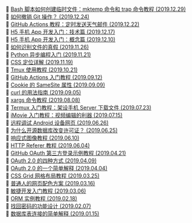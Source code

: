 ##   
🎉  [Bash 脚本如何创建临时文件：mktemp 命令和 trap 命令教程  (2019.12.29)](https://www.ruanyifeng.com/blog/2019/12/mktemp.html)  
🎉  [如何撤销 Git 操作？  (2019.12.24)](https://www.ruanyifeng.com/blog/2019/12/git-undo.html)  
🎉  [GitHub Actions 教程：定时发送天气邮件  (2019.12.22)](https://www.ruanyifeng.com/blog/2019/12/github_actions.html)  
🎉  [H5 手机 App 开发入门：技术篇  (2019.12.17)](https://www.ruanyifeng.com/blog/2019/12/mobile-app-technology-stack.html)  
🎉  [H5 手机 App 开发入门：概念篇  (2019.12.10)](https://www.ruanyifeng.com/blog/2019/12/hybrid-app-concepts.html)  
🎉  [如何识别文件的真假  (2019.11.26)](https://www.ruanyifeng.com/blog/2019/11/hash-sum.html)  
🎉  [Python 异步编程入门  (2019.11.21)](https://www.ruanyifeng.com/blog/2019/11/python-asyncio.html)  
🎉  [CSS 定位详解  (2019.11.19)](https://www.ruanyifeng.com/blog/2019/11/css-position.html)  
🎉  [Tmux 使用教程  (2019.10.21)](https://www.ruanyifeng.com/blog/2019/10/tmux.html)  
🎉  [GitHub Actions 入门教程  (2019.09.12)](https://www.ruanyifeng.com/blog/2019/09/getting-started-with-github-actions.html)  
🎉  [Cookie 的 SameSite 属性  (2019.09.09)](https://www.ruanyifeng.com/blog/2019/09/cookie-samesite.html)  
🎉  [curl 的用法指南  (2019.09.05)](https://www.ruanyifeng.com/blog/2019/09/curl-reference.html)  
🎉  [xargs 命令教程  (2019.08.08)](https://www.ruanyifeng.com/blog/2019/08/xargs-tutorial.html)  
🎉  [Termux 入门教程：架设手机 Server 下载文件  (2019.07.23)](https://www.ruanyifeng.com/blog/2019/07/termux-tutorial.html)  
🎉  [iMovie 入门教程：视频编辑的利器  (2019.07.15)](https://www.ruanyifeng.com/blog/2019/07/imovie-tutorial.html)  
🎉  [远程调试 Android 设备网页  (2019.06.26)](https://www.ruanyifeng.com/blog/2019/06/android-remote-debugging.html)  
🎉  [为什么开源数据库改变许可证？  (2019.06.25)](https://www.ruanyifeng.com/blog/2019/06/open-database-relicensing.html)  
🎉  [响应式图像教程  (2019.06.10)](https://www.ruanyifeng.com/blog/2019/06/responsive-images.html)  
🎉  [HTTP Referer 教程  (2019.06.04)](https://www.ruanyifeng.com/blog/2019/06/http-referer.html)  
🎉  [GitHub OAuth 第三方登录示例教程  (2019.04.21)](https://www.ruanyifeng.com/blog/2019/04/github-oauth.html)  
🎉  [OAuth 2.0 的四种方式  (2019.04.09)](https://www.ruanyifeng.com/blog/2019/04/oauth-grant-types.html)  
🎉  [OAuth 2.0 的一个简单解释  (2019.04.04)](https://www.ruanyifeng.com/blog/2019/04/oauth_design.html)  
🎉  [CSS Grid 网格布局教程  (2019.03.25)](https://www.ruanyifeng.com/blog/2019/03/grid-layout-tutorial.html)  
🎉  [普通人的网页配色方案  (2019.03.16)](https://www.ruanyifeng.com/blog/2019/03/coloring-scheme.html)  
🎉  [敏捷开发入门教程  (2019.03.06)](https://www.ruanyifeng.com/blog/2019/03/agile-development.html)  
🎉  [ORM 实例教程  (2019.02.18)](https://www.ruanyifeng.com/blog/2019/02/orm-tutorial.html)  
🎉  [找回密码的功能设计  (2019.02.07)](https://www.ruanyifeng.com/blog/2019/02/password.html)  
🎉  [数据库表连接的简单解释  (2019.01.15)](https://www.ruanyifeng.com/blog/2019/01/table-join.html)  
